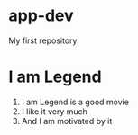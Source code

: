 # app-dev
My first repository

# I am Legend

1. I am Legend is a good movie
2. I like it very much
3. And I am motivated by it
